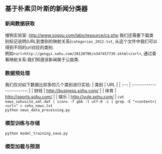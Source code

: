 ## 基于朴素贝叶斯的新闻分类器
### 新闻数据获取
搜狗实验室: http://www.sogou.com/labs/resource/cs.php
我们还需要下载类别标记说明(URL到类别的映射关系)`categories_2012.txt`, 从这个文件中我们可以得到不同的url对应的类别.  
例如`<url>http://gongyi.sohu.com/20120706/n347457739.shtml</url>`, 通过查看映射关系:我们知道该新闻属于公益类.
### 数据预处理
我们仅对如下数据比较多的几个类别进行实验:
|  类别  |            URL            |
| :--: | :-----------------------: |
|  财经  | http://business.sohu.com/ |
|  体育  |  http://sports.sohu.com/  |
|  娱乐  |   http://yule.sohu.com/   |
`cat news_sohusite_xml.dat | iconv -f gbk -t utf-8 -c | grep -E "<content>|<url>" > sohu_news.txt`  
`python news_data_processing.py`

### 模型训练与存储
`python model_training_save.py`

### 模型加载与预测
